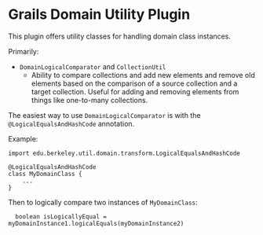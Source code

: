 Grails Domain Utility Plugin
============================

This plugin offers utility classes for handling domain class instances.

Primarily:
  * `DomainLogicalComparator` and `CollectionUtil`
    * Ability to compare collections and add new elements and remove old
      elements based on the comparison of a source collection and a target
      collection.  Useful for adding and removing elements from things like
      one-to-many collections.

The easiest way to use `DomainLogicalComparator` is with the
`@LogicalEqualsAndHashCode` annotation.

Example:
```
import edu.berkeley.util.domain.transform.LogicalEqualsAndHashCode

@LogicalEqualsAndHashCode
class MyDomainClass {
    ...
}

```

Then to logically compare two instances of `MyDomainClass`:
```
  boolean isLogicallyEqual = myDomainInstance1.logicalEquals(myDomainInstance2)
```
